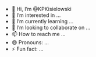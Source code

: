 - 👋 Hi, I’m @KPKisielowski
- 👀 I’m interested in ...
- 🌱 I’m currently learning ...
- 💞️ I’m looking to collaborate on ...
- 📫 How to reach me ...
- 😄 Pronouns: ...
- ⚡ Fun fact: ...

<!---
KPKisielowski/KPKisielowski is a ✨ special ✨ repository because its `README.md` (this file) appears on your GitHub profile.
You can click the Preview link to take a look at your changes.
--->

